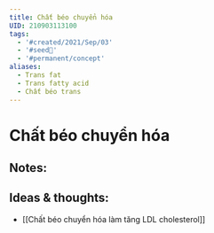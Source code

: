 ```yaml
---
title: Chất béo chuyển hóa
UID: 210903113100
tags:
  - '#created/2021/Sep/03'
  - '#seed🥜'
  - '#permanent/concept'
aliases:
  - Trans fat
  - Trans fatty acid
  - Chất béo trans
---
```

# Chất béo chuyển hóa

## Notes:


## Ideas & thoughts:
- [[Chất béo chuyển hóa làm tăng LDL cholesterol]]
